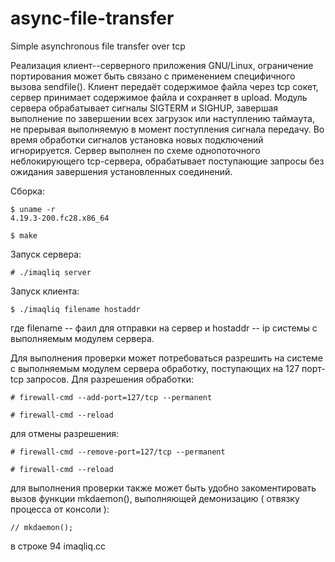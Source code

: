 # async-file-transfer
Simple asynchronous file transfer over tcp

Реализация клиент--серверного приложения GNU/Linux, ограничение портирования может быть связано с применением специфичного вызова sendfile(). Клиент передаёт содержимое файла через tcp сокет, сервер принимает содержимое файла и сохраняет в upload. Модуль сервера обрабатывает сигналы SIGTERM и SIGHUP, завершая выполнение по завершении всех загрузок или наступлению таймаута, не прерывая выполняемую в момент поступления сигнала передачу. Во время обработки сигналов установка новых подключений игнорируется. Сервер выполнен по схеме однопоточного неблокирующего tcp-сервера, обрабатывает поступающие запросы без ожидания завершения установленных соединений.

Сборка:

    $ uname -r
    4.19.3-200.fc28.x86_64
    
    $ make
    
Запуск сервера:

    # ./imaqliq server
    
Запуск клиента:

    $ ./imaqliq filename hostaddr
    
где filename -- фаил для отправки на сервер и hostaddr -- ip системы с выполняемым модулем сервера.

Для выполнения проверки может потребоваться разрешить на системе с выполняемым модулем сервера обработку, поступающих на 127 порт-tcp запросов. Для разрешения обработки: 

    # firewall-cmd --add-port=127/tcp --permanent
    
    # firewall-cmd --reload 
    
для отмены разрешения:

    # firewall-cmd --remove-port=127/tcp --permanent
    
    # firewall-cmd --reload 

для выполнения проверки также может быть удобно закоментировать вызов функции mkdaemon(), выполняющей демонизацию ( отвязку процесса от консоли ):

    // mkdaemon();
    
в строке 94 imaqliq.cc
